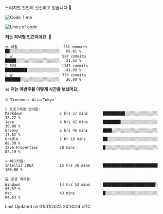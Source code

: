 느리지만 천천히 전진하고 있습니다.🐢

<!--START_SECTION:waka-->
![Code Time](http://img.shields.io/badge/Code%20Time-1%2C502%20hrs%2046%20mins-blue)

![Lines of code](https://img.shields.io/badge/%EC%A0%80%EB%8A%94%20%EC%97%AC%ED%83%9C%EA%B9%8C%EC%A7%80%20-918.9%20thousand%20%EC%A4%84%EC%9D%98%20%EC%BD%94%EB%93%9C%EB%A5%BC%20%EC%9E%91%EC%84%B1%ED%96%88%EC%96%B4%EC%9A%94.-blue)

**저는 저녁형 인간이에요. 🦉** 

```text
🌞 아침                     262 commits         ██░░░░░░░░░░░░░░░░░░░░░░░   09.61 % 
🌆 낮　                     587 commits         █████░░░░░░░░░░░░░░░░░░░░   21.53 % 
🌃 저녁                     1145 commits        ██████████░░░░░░░░░░░░░░░   41.99 % 
🌙 밤　                     733 commits         ███████░░░░░░░░░░░░░░░░░░   26.88 % 
```


📊 **저는 이번주를 이렇게 시간을 보냈어요.** 

```text
🕑︎ Timezone: Asia/Tokyo

💬 프로그래밍 언어들: 
Markdown                 5 hrs 57 mins       ██████████░░░░░░░░░░░░░░░   38.22 % 
Java                     4 hrs 41 mins       ████████░░░░░░░░░░░░░░░░░   30.09 % 
Groovy                   2 hrs 46 mins       ████░░░░░░░░░░░░░░░░░░░░░   17.81 % 
Gradle                   1 hr 18 mins        ██░░░░░░░░░░░░░░░░░░░░░░░   08.39 % 
Java Properties          20 mins             █░░░░░░░░░░░░░░░░░░░░░░░░   02.19 % 

🔥 에디터들: 
IntelliJ IDEA            15 hrs 36 mins      █████████████████████████   100.00 % 

💻 운영 체제들: 
Windows                  14 hrs 52 mins      ████████████████████████░   95.37 % 
Mac                      43 mins             █░░░░░░░░░░░░░░░░░░░░░░░░   04.63 % 
```


 Last Updated on 01/01/2025 20:14:24 UTC
<!--END_SECTION:waka-->
